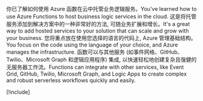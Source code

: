 <span data-ttu-id="55228-101">你已了解如何使用 Azure 函数在云中托管业务逻辑服务。</span><span class="sxs-lookup"><span data-stu-id="55228-101">You've learned how to use Azure Functions to host business logic services in the cloud.</span></span> <span data-ttu-id="55228-102">这是将托管服务添加到解决方案中的一种非常好的方法, 可随业务扩展和增长。</span><span class="sxs-lookup"><span data-stu-id="55228-102">It's a great way to add hosted services to your solution that can scale and grow with your business.</span></span> <span data-ttu-id="55228-103">您将重点放在使用您选择的语言的代码上, Azure 管理基础结构。</span><span class="sxs-lookup"><span data-stu-id="55228-103">You focus on the code using the language of your choice, and Azure manages the infrastructure.</span></span> <span data-ttu-id="55228-104">函数可以与其他服务 (如事件网格、GitHub、Twilio、Microsoft Graph 和逻辑应用程序) 集成, 以快速轻松地创建复杂且强健的无服务器工作流。</span><span class="sxs-lookup"><span data-stu-id="55228-104">Functions can integrate with other services, like Event Grid, GitHub, Twilio, Microsoft Graph, and Logic Apps to create complex and robust serverless workflows quickly and easily.</span></span>

[!include[](../../../includes/azure-sandbox-cleanup.md)]